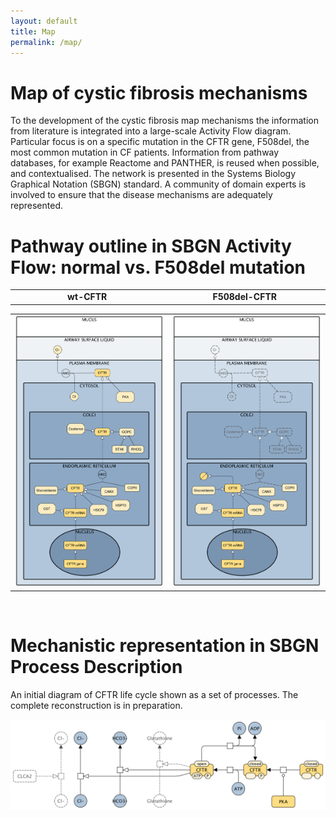```yaml
---
layout: default
title: Map
permalink: /map/
---
```


# Map of cystic fibrosis mechanisms

To the development of the cystic fibrosis map mechanisms the information from literature is integrated into a large-scale Activity Flow diagram. Particular focus is on a specific mutation in the CFTR gene, F508del, the most common mutation in CF patients. Information from pathway databases, for example Reactome and PANTHER, is reused when possible, and contextualised. The network is presented in the Systems Biology Graphical Notation (SBGN) standard. A community of domain experts is involved to ensure that the disease mechanisms are adequately represented.  

# Pathway outline in SBGN Activity Flow: normal vs. F508del mutation

<table>
    <tr>
        <td style="width: 400px;" align="center"><strong>wt-CFTR</strong></td>
      <td style="width: 400px;" align="center"><strong>F508del-CFTR</strong></td>
    </tr>
</table>
<table>
    <tr>
      <td style="width: 400px;" align="center"><img src="/images/maps/CFTR_WT_v06_Blue.png" width="380"/></td>
      <td style="width: 400px;" align="center"><img src="/images/maps/CFTR_WT_v06_Mutation.png" width="380"/></td>
    </tr>
</table>
<br />

# Mechanistic representation in SBGN Process Description

<p>An initial diagram of CFTR life cycle shown as a set of processes. The complete reconstruction is in preparation.</p>

<img src="/images/maps/CFTR_PD_V03.png" width="600"/>

